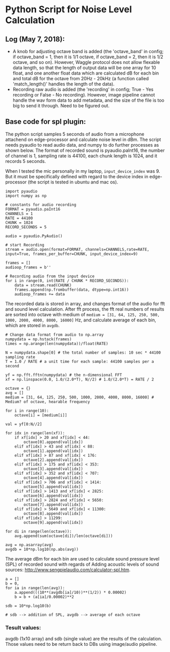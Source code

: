 # Python Script for Noise Level Calculation

## Log (May 7, 2018):
- A knob for adjusting octave band is added (the 'octave_band' in config; if octave_band = 1, then it is 1/1 octave, if octave_band = 2, then it is 1/2 octave, and so on). However, Waggle protocol does not allow flexable data length, so that the length of output data will be one array for 10 float, and one another float data which are calculated dB for each bin and total dB for the octave from 20Hz - 20kHz (a function called 'match_length()' handles the length of the data).
- Recording raw audio is added (the 'recording' in config; True - Yes recording or False - No recording). However, image pipeline cannot handle the wav form data to add metadata, and the size of the file is too big to send it through. Need to be figured out.

## Base code for spl plugin:
The python script samples 5 seconds of audio from a microphone attachend on edge-processor and calculate noise level in dBm.
The script needs pyaudio to read audio data, and numpy to do further processes as shown below. The format of recorded sound is
pyaudio.paInt16, the number of channel is 1, sampling rate is 44100, each chunk length is 1024, and it records 5 seconds.

When I tested the mic personally in my laptop, ```input_device_index``` was 9. But it must be specifically defined with regard
to the device index in edge-processor (the script is tested in ubuntu and mac os).

```
import pyaudio
import numpy as np

# constants for audio recording
FORMAT = pyaudio.paInt16
CHANNELS = 1
RATE = 44100
CHUNK = 1024
RECORD_SECONDS = 5

audio = pyaudio.PyAudio()

# start Recording
stream = audio.open(format=FORMAT, channels=CHANNELS,rate=RATE, input=True, frames_per_buffer=CHUNK, input_device_index=9)

frames = []
audioop_frames = b''

# Recording audio from the input device
for i in range(0, int(RATE / CHUNK * RECORD_SECONDS)):
    data = stream.read(CHUNK)
    frames.append(np.frombuffer(data, dtype=np.int16))
    audioop_frames += data
```

The recorded data is stored in array, and changes format of the audio for fft and sound level calculation.
After fft process, the fft real numbers of results are sorted into octave with medium of 
```medium = [31, 64, 125, 250, 500, 1000, 2000, 4000, 8000, 16000]``` Hz, and calculate average of each bin,
which are stored in ```avgdb```.

```
# Change data format from audio to np.array
numpydata = np.hstack(frames)
times = np.arange(len(numpydata))/float(RATE)

N = numpydata.shape[0] # the total number of samples: 10 sec * 44100 sampling rate
T = 1.0 / RATE # a unit time for each sample: 44100 samples per a second

yf = np.fft.fftn(numpydata) # the n-dimensional FFT
xf = np.linspace(0.0, 1.0/(2.0*T), N//2) # 1.0/(2.0*T) = RATE / 2

octave = {}
avg = []
medium = [31, 64, 125, 250, 500, 1000, 2000, 4000, 8000, 16000] # Medium? of octave, hearable frequency

for i in range(10):
    octave[i] = [medium[i]]

val = yf[0:N//2]

for idx in range(len(xf)):
    if xf[idx] > 20 and xf[idx] < 44:
        octave[0].append(val[idx])
    elif xf[idx] > 43 and xf[idx] < 88:
        octave[1].append(val[idx])
    elif xf[idx] > 87 and xf[idx] < 176:
        octave[2].append(val[idx])
    elif xf[idx] > 175 and xf[idx] < 353:
        octave[3].append(val[idx])
    elif xf[idx] > 352 and xf[idx] < 707:
        octave[4].append(val[idx])
    elif xf[idx] > 706 and xf[idx] < 1414:
        octave[5].append(val[idx])
    elif xf[idx] > 1413 and xf[idx] < 2825:
        octave[6].append(val[idx])
    elif xf[idx] > 2824 and xf[idx] < 5650:
        octave[7].append(val[idx])
    elif xf[idx] > 5649 and xf[idx] < 11300:
        octave[8].append(val[idx])
    elif xf[idx] > 11299:
        octave[9].append(val[idx])

for di in range(len(octave)):
    avg.append(sum(octave[di])/len(octave[di]))

avg = np.asarray(avg)
avgdb = 10*np.log10(np.abs(avg))
```

The average dBm for each bin are used to calculate sound pressure level (SPL) of recorded sound with regards of 
Adding acoustic levels of sound sources: http://www.sengpielaudio.com/calculator-spl.htm.

```
a = []
b = 0,
for ia in range(len(avg)):
    a.append(((10**(avgdb[ia]/10))**(1/2)) * 0.00002)
    b = b + (a[ia]/0.00002)**2

sdb = 10*np.log10(b)

# sdb --> addition of SPL, avgdb --> average of each octave
```

### Tesult values:
avgdb (1x10 array) and sdb (single value) are the results of the calculation. Those values need to be return back to DBs 
using image/audio pipeline.
